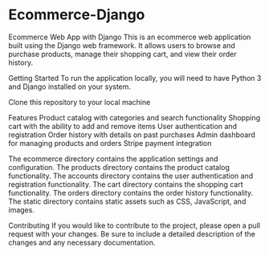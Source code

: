 # Ecommerce-Django
Ecommerce Web App with Django
This is an ecommerce web application built using the Django web framework.
It allows users to browse and purchase products, manage their shopping cart, and view their order history.

Getting Started
To run the application locally, you will need to have Python 3 and Django installed on your system.

Clone this repository to your local machine


Features
Product catalog with categories and search functionality
Shopping cart with the ability to add and remove items
User authentication and registration
Order history with details on past purchases
Admin dashboard for managing products and orders
Stripe payment integration


The ecommerce directory contains the application settings and configuration.
The products directory contains the product catalog functionality.
The accounts directory contains the user authentication and registration functionality.
The cart directory contains the shopping cart functionality.
The orders directory contains the order history functionality.
The static directory contains static assets such as CSS, JavaScript, and images.

Contributing
If you would like to contribute to the project, please open a pull request with your changes. Be sure to include a detailed description of the changes and any necessary documentation.

